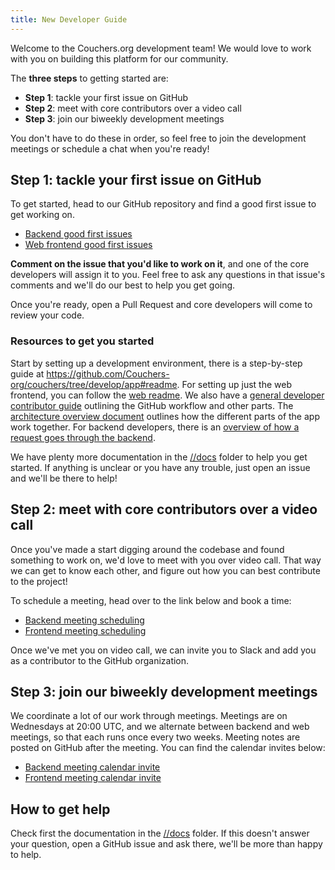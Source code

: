 ```yaml
---
title: New Developer Guide
---
```


Welcome to the Couchers.org development team! We would love to work with you on building this platform for our community.

The **three steps** to getting started are:

* **Step 1**: tackle your first issue on GitHub
* **Step 2**: meet with core contributors over a video call
* **Step 3**: join our biweekly development meetings

You don't have to do these in order, so feel free to join the development meetings or schedule a chat when you're ready!

## Step 1: tackle your first issue on GitHub

To get started, head to our GitHub repository and find a good first issue to get working on.

<!-- not assigned, exclude critical or high priority issues, and exclude those requiring work from the other "end" -->
* [Backend good first issues](https://github.com/Couchers-org/couchers/issues?q=is%3Aopen+is%3Aissue+label%3Abackend+label%3A%22good+first+issue%22+-label%3Aweb+-label%3A%22priority%3A+critical%22+-label%3A%22priority%3A+high%22+no%3Aassignee)
* [Web frontend good first issues](https://github.com/Couchers-org/couchers/issues?q=is%3Aopen+is%3Aissue+label%3Aweb+label%3A%22good+first+issue%22+-label%3Abackend+-label%3A%22priority%3A+critical%22+-label%3A%22priority%3A+high%22+no%3Aassignee)

**Comment on the issue that you'd like to work on it**, and one of the core developers will assign it to you. Feel free to ask any questions in that issue's comments and we'll do our best to help you get going.

Once you're ready, open a Pull Request and core developers will come to review your code.

### Resources to get you started

Start by setting up a development environment, there is a step-by-step guide at <https://github.com/Couchers-org/couchers/tree/develop/app#readme>. For setting up just the web frontend, you can follow the [web readme](https://github.com/Couchers-org/couchers/tree/develop/app/frontend/couchers-web#readme). We also have a [general developer contributor guide](https://github.com/Couchers-org/couchers/blob/develop/docs/contributing.md) outlining the GitHub workflow and other parts. The [architecture overview document](https://github.com/Couchers-org/couchers/blob/develop/docs/architecture.md) outlines how the different parts of the app work together. For backend developers, there is an [overview of how a request goes through the backend](https://github.com/Couchers-org/couchers/blob/develop/docs/life-of-an-rpc.md).

We have plenty more documentation in the [//docs](https://github.com/Couchers-org/couchers/tree/develop/docs) folder to help you get started. If anything is unclear or you have any trouble, just open an issue and we'll be there to help!

## Step 2: meet with core contributors over a video call

Once you've made a start digging around the codebase and found something to work on, we'd love to meet with you over video call. That way we can get to know each other, and figure out how you can best contribute to the project!

To schedule a meeting, head over to the link below and book a time:

* [Backend meeting scheduling](https://couchers.org/backend-developer-chat)
* [Frontend meeting scheduling](https://couchers.org/frontend-developer-chat)

Once we've met you on video call, we can invite you to Slack and add you as a contributor to the GitHub organization.

## Step 3: join our biweekly development meetings

We coordinate a lot of our work through meetings. Meetings are on Wednesdays at 20:00 UTC, and we alternate between backend and web meetings, so that each runs once every two weeks. Meeting notes are posted on GitHub after the meeting. You can find the calendar invites below:

* [Backend meeting calendar invite](http://couchers.org/contributors/backend-meeting.ics)
* [Frontend meeting calendar invite](http://couchers.org/contributors/web-meeting.ics)

## How to get help

Check first the documentation in the [//docs](https://github.com/Couchers-org/couchers/tree/develop/docs) folder. If this doesn't answer your question, open a GitHub issue and ask there, we'll be more than happy to help.
